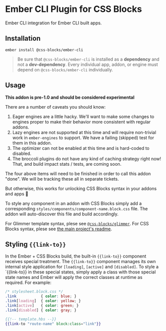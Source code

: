 
Ember CLI Plugin for CSS Blocks
=============================

Ember CLI integration for Ember CLI built apps.

Installation
------------------------------------------------------------------------------

```
ember install @css-blocks/ember-cli
```

> Be sure that `@css-blocks/ember-cli` is installed as a **dependency** and not a **dev-dependency**.
> Every individual app, addon, or engine must depend on `@css-blocks/ember-cli` individually.

Usage
------------------------------------------------------------------------------

**This addon is pre-1.0 and should be considered experimental**

There are a number of caveats you should know:

 1. Eager engines are a little hacky. We'll want to make some changes to engines proper to make their behavior more consistent with regular addons.
 2. Lazy engines are not supported at this time and will require non-trivial work in `ember-engines` to support. We have a failing (skipped) test for them in this addon.
 3. The optimizer can not be enabled at this time and is hard-coded to disabled.
 4. The broccoli plugins do not have any kind of caching strategy right now! That, and build impact stats / tests, are coming soon.

The four above items will need to be finished in order to call this addon "done". We will be tracking these all in separate tickets.

But otherwise, this works for unlocking CSS Blocks syntax in your addons and apps 🎉

To style any component in an addon with CSS Blocks simply add a corresponding `styles/components/component-name.block.css` file. The addon will auto-discover this file and build accordingly.

For Glimmer template syntax, plese see [`@css-blocks/glimmer`](../glimmer/README.md).
For CSS Blocks syntax, plese see [the main project's readme](../../../README.md).

## Styling `{{link-to}}`

In the Ember + CSS Blocks build, the built-in `{{link-to}}` component receives special treatment. The `{{link-to}}` component manages its own internal style application for `[loading]`, `[active]` and `[disabled]`. To style a `{{link-to}} in these special states, simply apply a class with those special state names and Ember will apply the correct classes at runtime as required. For example:

```css
/* stylesheet.block.css */
.link           { color: blue; }
.link[loading]  { color: yellow; }
.link[active]   { color: green; }
.link[disabled] { color: gray; }
```

```hbs
{{!-- template.hbs --}}
{{link-to "route-name" block:class="link"}}
```
